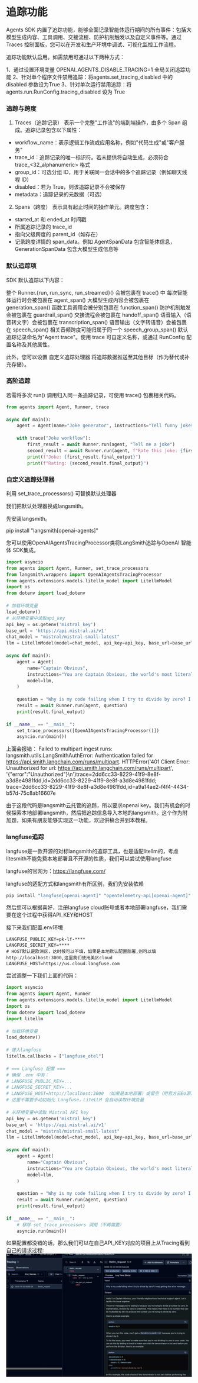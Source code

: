# 追踪功能
Agents SDK 内置了追踪功能，能够全面记录智能体运行期间的所有事件：包括大模型生成内容、工具调用、交接流程、防护机制触发以及自定义事件等。通过 Traces 控制面板，您可以在开发和生产环境中调试、可视化监控工作流程。

追踪功能默认启用。如需禁用可通过以下两种方式：

1、通过设置环境变量 OPENAI_AGENTS_DISABLE_TRACING=1 全局关闭追踪功能
2、针对单个程序文件禁用追踪：将agents.set_tracing_disabled 中的 disabled 参数设为True
3、针对单次运行禁用追踪：将 agents.run.RunConfig.tracing_disabled 设为 True

### 追踪与跨度
1. Traces（追踪记录） 表示一个完整"工作流"的端到端操作，由多个 Span 组成。追踪记录包含以下属性：
- workflow_name：表示逻辑工作流或应用名称，例如"代码生成"或"客户服务"
- trace_id：追踪记录的唯一标识符。若未提供将自动生成，必须符合 trace_<32_alphanumeric> 格式
- group_id：可选分组 ID，用于关联同一会话中的多个追踪记录（例如聊天线程 ID）
- disabled：若为 True，则该追踪记录不会被保存
- metadata：追踪记录的元数据（可选）


2. Spans（跨度） 表示具有起止时间的操作单元。跨度包含：
- started_at 和 ended_at 时间戳
- 所属追踪记录的 trace_id
- 指向父级跨度的 parent_id（如存在）
- 记录跨度详情的 span_data。例如 AgentSpanData 包含智能体信息，GenerationSpanData 包含大模型生成信息等

### 默认追踪项
SDK 默认追踪以下内容：

整个 Runner.{run, run_sync, run_streamed}() 会被包裹在 trace() 中
每次智能体运行时会被包裹在 agent_span()
大模型生成内容会被包裹在 generation_span()
函数工具调用会被分别包裹在 function_span()
防护机制触发会被包裹在 guardrail_span()
交接流程会被包裹在 handoff_span()
语音输入（语音转文字）会被包裹在 transcription_span()
语音输出（文字转语音）会被包裹在 speech_span()
相关音频跨度可能归属于同一个 speech_group_span()
默认追踪记录命名为"Agent trace"。使用 trace 可自定义名称，或通过 RunConfig 配置名称及其他属性。

此外，您可以设置 自定义追踪处理器 将追踪数据推送至其他目标（作为替代或补充存储）。

### 高阶追踪
若需将多次 run() 调用归入同一条追踪记录，可使用 trace() 包裹相关代码。

```python
from agents import Agent, Runner, trace

async def main():
    agent = Agent(name="Joke generator", instructions="Tell funny jokes.")

    with trace("Joke workflow"): 
        first_result = await Runner.run(agent, "Tell me a joke")
        second_result = await Runner.run(agent, f"Rate this joke: {first_result.final_output}")
        print(f"Joke: {first_result.final_output}")
        print(f"Rating: {second_result.final_output}")
```

### 自定义追踪处理器

利用 set_trace_processors() 可替换默认处理器

我们把默认处理器换成langsmith。

先安装langsmith。

pip install "langsmith[openai-agents]"


您可以使用OpenAIAgentsTracingProcessor类将LangSmith追踪与OpenAI 智能体 SDK集成。
```python
import asyncio
from agents import Agent, Runner, set_trace_processors
from langsmith.wrappers import OpenAIAgentsTracingProcessor
from agents.extensions.models.litellm_model import LitellmModel
import os
from dotenv import load_dotenv

# 加载环境变量
load_dotenv()
# 从环境变量中读取api_key
api_key = os.getenv('mistral_key')
base_url = 'https://api.mistral.ai/v1'
chat_model = "mistral/mistral-small-latest"
llm = LitellmModel(model=chat_model, api_key=api_key, base_url=base_url)

async def main():
    agent = Agent(
        name="Captain Obvious",
        instructions="You are Captain Obvious, the world's most literal technical support agent.",
        model=llm,
    )

    question = "Why is my code failing when I try to divide by zero? I keep getting this error message."
    result = await Runner.run(agent, question)
    print(result.final_output)

if __name__ == "__main__":
    set_trace_processors([OpenAIAgentsTracingProcessor()])
    asyncio.run(main())
```

上面会报错：
Failed to multipart ingest runs: langsmith.utils.LangSmithAuthError: Authentication failed for https://api.smith.langchain.com/runs/multipart. HTTPError('401 Client Error: Unauthorized for url: https://api.smith.langchain.com/runs/multipart', '{"error":"Unauthorized"}\n')trace=2dd6cc33-8229-41f9-8e8f-a3d8e4981fdd,id=2dd6cc33-8229-41f9-8e8f-a3d8e4981fdd; trace=2dd6cc33-8229-41f9-8e8f-a3d8e4981fdd,id=a9a14ae2-f4f4-4434-b57d-75c8ab16607e

由于这段代码是langsmith云托管的追踪，所以要求openai key。我们有机会的时候探索本地部署langsmith，然后把追踪信息导入本地的langsmith。这个作为附加题，如果有朋友能够实现这一功能，欢迎供稿合并到本教程。

### langfuse追踪
langfuse是一款开源的对标langsmith的追踪工具，也是适配litellm的，考虑litesmith不能免费本地部署且不开源的性质，我们可以尝试使用langfuse

langfuse的官网为：https://langfuse.com/

langfuse的适配方式和langsmith有所区别，我们先安装依赖
```bash
pip install "langfuse[openai-agent]" "opentelemetry-api[openai-agent]" "opentelemetry-sdk[openai-agent]" "opentelemetry-exporter-otlp[openai-agent]"
```

然后您可以根据喜好，注册langfuse cloud账号或者本地部署langfuse，我们需要在这个过程中获得API_KEY和HOST

接下来我们配置.env环境
```env
LANGFUSE_PUBLIC_KEY=pk-lf-****
LANGFUSE_SECRET_KEY=****
# HOST默认是欧洲区，这时候可以不填，如果是本地默认配置部署,则可以填http://localhost:3000,这里我们使用美区cloud
LANGFUSE_HOST=https://us.cloud.langfuse.com
```

尝试调整一下我们上面的代码：
```python
import asyncio
from agents import Agent, Runner 
from agents.extensions.models.litellm_model import LitellmModel
import os
from dotenv import load_dotenv
import litellm

# 加载环境变量
load_dotenv()

# 接入langfuse
litellm.callbacks = ["langfuse_otel"]

# === Langfuse 配置 ===
# 确保 .env 中有：
# LANGFUSE_PUBLIC_KEY=...
# LANGFUSE_SECRET_KEY=...
# LANGFUSE_HOST=http://localhost:3000 （如果是本地部署）或留空（用官方云EU源）
# 这里不需要手动初始化 Langfuse，LiteLLM 会自动读取环境变量

# 从环境变量中读取 Mistral API key
api_key = os.getenv('mistral_key')
base_url = 'https://api.mistral.ai/v1'
chat_model = "mistral/mistral-small-latest"
llm = LitellmModel(model=chat_model, api_key=api_key, base_url=base_url)

async def main():
    agent = Agent(
        name="Captain Obvious",
        instructions="You are Captain Obvious, the world's most literal technical support agent.",
        model=llm,
    )

    question = "Why is my code failing when I try to divide by zero? I keep getting this error message."
    result = await Runner.run(agent, question)
    print(result.final_output)

if __name__ == "__main__":
    # 移除 set_trace_processors 调用（不再需要）
    asyncio.run(main())
```

如果配置都没错的话，那么我们可以在自己API_KEY对应的项目上从Tracing看到自己的请求过程:
![](./img/09-01-fuse.png)
